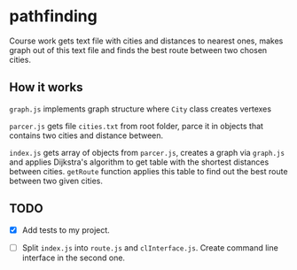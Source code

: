 # pathfinding
Course work gets text file with cities and distances to nearest ones, makes graph out of this text file and finds the best route between two chosen cities. 

## How it works
`graph.js` implements graph structure where `City` class creates vertexes

`parcer.js` gets file `cities.txt` from root folder, parce it in objects that contains two cities and distance between.

`index.js` gets array of objects from `parcer.js`, creates a graph via `graph.js` and applies Dijkstra's algorithm to get table with the shortest distances between cities. `getRoute` function applies this table to find out the best route between two given cities.

## TODO
 - [x] Add tests to my project.
 - [ ] Split `index.js` into `route.js` and `clInterface.js`. Create command line interface in the second one.
 
